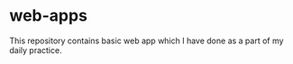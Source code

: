 # web-apps
This repository contains basic web app which I have done as a part of my daily practice.
